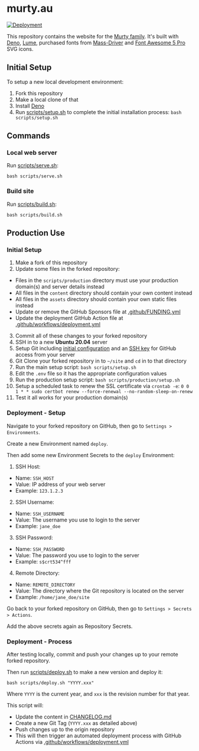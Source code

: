 # murty.au

[![Deployment](https://github.com/brendanmurty/murty-website/actions/workflows/deployment.yml/badge.svg)](https://github.com/brendanmurty/murty-website/actions/workflows/deployment.yml)

This repository contains the website for the [Murty family](https://murty.au/). It's built with [Deno](https://deno.land/), [Lume](https://lumeland.github.io/), purchased fonts from [Mass-Driver](https://mass-driver.com/) and [Font Awesome 5 Pro](https://fontawesome.com/pro) SVG icons.

## Initial Setup

To setup a new local development environment:

1. Fork this repository
2. Make a local clone of that
3. Install [Deno](https://deno.land/)
4. Run [scripts/setup.sh](scripts/setup.sh) to complete the initial installation process: `bash scripts/setup.sh`

## Commands

### Local web server

Run [scripts/serve.sh](scripts/serve.sh):

```
bash scripts/serve.sh
```

### Build site

Run [scripts/build.sh](scripts/build.sh):

```
bash scripts/build.sh
```

## Production Use

### Initial Setup

1. Make a fork of this repository
2. Update some files in the forked repository:
  - Files in the `scripts/production` directory must use your production domain(s) and server details instead
  - All files in the `content` directory should contain your own content instead
  - All files in the `assets` directory should contain your own static files instead
  - Update or remove the GitHub Sponsors file at [.github/FUNDING.yml](.github/FUNDING.yml)
  - Update the deployment GitHub Action file at [.github/workflows/deployment.yml](.github/workflows/deployment.yml)
3. Commit all of these changes to your forked repository
4. SSH in to a new **Ubuntu 20.04** server
5. Setup Git including [initial configuration](https://git-scm.com/book/en/v2/Getting-Started-First-Time-Git-Setup) and an [SSH key](https://docs.github.com/en/github/authenticating-to-github/connecting-to-github-with-ssh) for GitHub access from your server
6. Git Clone your forked repository in to `~/site` and `cd` in to that directory
7. Run the main setup script: `bash scripts/setup.sh`
8. Edit the `.env` file so it has the appropriate configuration values
9. Run the production setup script: `bash scripts/production/setup.sh`
10. Setup a scheduled task to renew the SSL certificate via `crontab -e`: `0 0 1 * * sudo certbot renew --force-renewal --no-random-sleep-on-renew`
11. Test it all works for your production domain(s)

### Deployment - Setup

Navigate to your forked repository on GitHub, then go to `Settings > Environments`.

Create a new Environment named `deploy`.

Then add some new Environment Secrets to the `deploy` Environment:

1. SSH Host:
  - Name: `SSH_HOST`
  - Value: IP address of your web server
  - Example: `123.1.2.3`
2. SSH Username:
  - Name: `SSH_USERNAME`
  - Value: The username you use to login to the server
  - Example: `jane_doe`
3. SSH Password:
  - Name: `SSH_PASSWORD`
  - Value: The password you use to login to the server
  - Example: `s$crt534^fff`
4. Remote Directory:
  - Name: `REMOTE_DIRECTORY`
  - Value: The directory where the Git repository is located on the server
  - Example: `/home/jane_doe/site`

Go back to your forked repository on GitHub, then go to `Settings > Secrets > Actions`.

Add the above secrets again as Repository Secrets.

### Deployment - Process

After testing locally, commit and push your changes up to your remote forked repository.

Then run [scripts/deploy.sh](scripts/deploy.sh) to make a new version and deploy it:

```
bash scripts/deploy.sh "YYYY.xxx"
```

Where `YYYY` is the current year, and `xxx` is the revision number for that year.

This script will:

- Update the content in [CHANGELOG.md](CHANGELOG.md)
- Create a new Git Tag (`YYYY.xxx` as detailed above)
- Push changes up to the origin repository
- This will then trigger an automated deployment process with GitHub Actions via [.github/workflows/deployment.yml](.github/workflows/deployment.yml)
